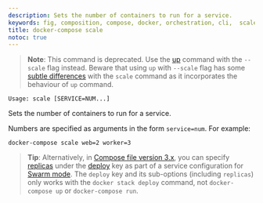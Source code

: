 ```yaml
---
description: Sets the number of containers to run for a service.
keywords: fig, composition, compose, docker, orchestration, cli,  scale
title: docker-compose scale
notoc: true
---
```


> **Note**: This command is deprecated. Use the [up](up.md) command with the
  `--scale` flag instead. Beware that using `up` with `--scale` flag has some
  [subtle differences](https://github.com/docker/compose/issues/5251) with the `scale` command as it incorporates the behaviour
  of `up` command.

```
Usage: scale [SERVICE=NUM...]
```

Sets the number of containers to run for a service.

Numbers are specified as arguments in the form `service=num`. For example:

    docker-compose scale web=2 worker=3

>**Tip**: Alternatively, in
[Compose file version 3.x](/compose/compose-file/index.md), you can specify
[replicas](/compose/compose-file/index.md#replicas)
under the [deploy](/compose/compose-file/index.md#deploy) key as part of a
service configuration for [Swarm mode](/engine/swarm/). The `deploy` key and its sub-options (including `replicas`) only works with the `docker stack deploy` command, not `docker-compose up` or `docker-compose run`.
